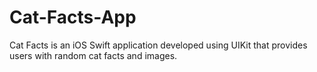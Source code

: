 # Cat-Facts-App
Cat Facts is an iOS Swift application developed using UIKit that provides users with random cat facts and images.
